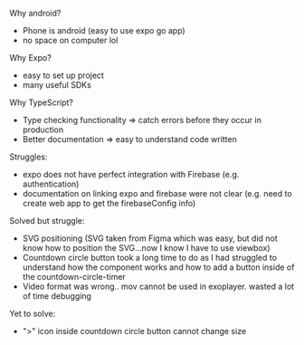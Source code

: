 Why android?

- Phone is android (easy to use expo go app)
- no space on computer lol

Why Expo?

- easy to set up project
- many useful SDKs

Why TypeScript?

- Type checking functionality => catch errors before they occur in production
- Better documentation => easy to understand code written

Struggles:

- expo does not have perfect integration with Firebase (e.g. authentication)
- documentation on linking expo and firebase were not clear (e.g. need to create web app to get the firebaseConfig info)

Solved but struggle:
- SVG positioning (SVG taken from Figma which was easy, but did not know how to position the SVG...now I know I have to use viewbox)
- Countdown circle button took a long time to do as I had struggled to understand how the component works and how to add a button inside of the countdown-circle-timer
- Video format was wrong.. mov cannot be used in exoplayer. wasted a lot of time debugging

Yet to solve:
- ">" icon inside countdown circle button cannot change size